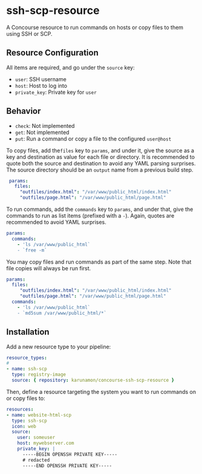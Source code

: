 # ssh-scp-resource
A Concourse resource to run commands on hosts or copy files to them using SSH or SCP.

## Resource Configuration
All items are required, and go under the `source` key:

* `user`: SSH username
* `host`: Host to log into
* `private_key`:  Private key for `user`

## Behavior

* `check`: Not implemented
* `get`: Not implemented
* `put`: Run a command or copy a file to the configured `user@host`

To copy files, add the`files` key to `params`, and under it, give the source as a key and destination as value for each file or directory. It is recommended to quote both the source and destination to avoid any YAML parsing surprises. The source directory should be an `output` name from a previous build step.

```yaml
 params:
   files:
     "outfiles/index.html": "/var/www/public_html/index.html"
     "outfiles/page.html": "/var/www/public_html/page.html"
 ```
 
To run commands, add the `commands` key to `params`, and under that, give the commands to run as list items (prefixed with a `-`). Again, quotes are recommended to avoid YAML surprises.

```yaml
params:
  commands:
    - 'ls /var/www/public_html`
    - `free -m`
```

You may copy files and run commands as part of the same step. Note that file copies will always be run first.
```yaml
params:
  files:
     "outfiles/index.html": "/var/www/public_html/index.html"
     "outfiles/page.html": "/var/www/public_html/page.html"
  commands:
    - 'ls /var/www/public_html`
    - `md5sum /var/www/public_html/*`
```

## Installation
Add a new resource type to your pipeline:
```yaml
resource_types:
#
- name: ssh-scp
  type: registry-image
  source: { repository: karunamon/concourse-ssh-scp-resource }
```

Then, define a resource targeting the system you want to run commands on or copy files to:
```yaml
resources:
- name: website-html-scp
  type: ssh-scp
  icon: web
  source:
    user: someuser
    host: mywebserver.com
    private_key: |
      -----BEGIN OPENSSH PRIVATE KEY-----
      # redacted
      -----END OPENSSH PRIVATE KEY-----
```
